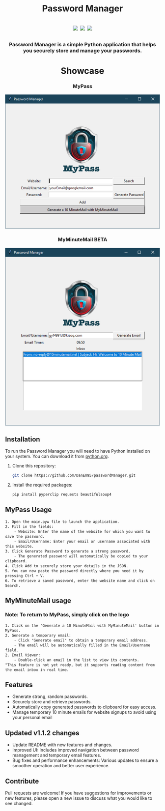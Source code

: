 <h1 align="center">
	Password Manager
<p align=center>
<a href="http://makeapullrequest.com"><img src="https://img.shields.io/badge/PRs-welcome-brightgreen.svg"></a>
<a href="https://github.com/DanEm95"><img src="https://img.shields.io/badge/lead-DanEm95-lightblue"></a>
<a href="https://github.com/DanEm95/passwordManager/releases"><img src="https://img.shields.io/github/v/release/DanEm95/passwordManager.svg?label=version "></a>
</p>
</h1>

<h3 align="center">
Password Manager is a simple Python application that helps you securely store and manage your passwords.
</h3>

<h1 align="center">Showcase</h1>
	<div align="center" >
		<h3>MyPass</h3>
		<img src="https://github.com/DanEm95/passwordManager/blob/main/passwordManager.PNG" alt="passwordManager">
	</div>
	<div align="center" >
		<h3>MyMinuteMail BETA</h3>
		<img src="https://github.com/DanEm95/passwordManager/blob/main/myMinuteMail.PNG" alt="passwordManager">
	</div>

## Installation

To run the Password Manager you will need to have Python installed on your system. You can download it from [python.org](https://www.python.org/downloads/).

1. Clone this repository:
   ```bash
   git clone https://github.com/DanEm95/passwordManager.git
2. Install the required packages:
   ```bash
   pip install pyperclip requests beautifulsoup4

## MyPass Usage
```
1. Open the main.pyw file to launch the application.
2. Fill in the fields:
 	- Website: Enter the name of the website for which you want to save the password.
 	- Email/Username: Enter your email or username associated with this website.
3. Click Generate Password to generate a strong password.
	- The generated password will automatically be copied to your clipboard.
4. Click Add to securely store your details in the JSON.
5. You can now paste the password directly where you need it by pressing Ctrl + V.
6. To retrieve a saved password, enter the website name and click on Search.
```

## MyMinuteMail usage
### Note: To return to MyPass, simply click on the logo
```
1. Click on the 'Generate a 10 MinuteMail with MyMinuteMail' button in MyPass.
2. Generate a temporary email:
	- Click "Generate email" to obtain a temporary email address.
	- The email will be automatically filled in the Email/Username field.
2. Email Viewer:
	- Double-click an email in the list to view its contents.
"This feature is not yet ready, but it supports reading content from the email inbox in real time.
```


## Features
 - Generate strong, random passwords.
 - Securely store and retrieve passwords.
 - Automatically copy generated passwords to clipboard for easy access.
 - Manage temporary 10 minute emails for website signups to avoid using your personal email

## Updated v1.1.2 changes
 - Update README with new features and changes.
 - Improved UI: Includes improved navigation between password management and temporary email features.
 - Bug fixes and performance enhancements: Various updates to ensure a smoother operation and better user experience.

## Contribute
Pull requests are welcome! If you have suggestions for improvements or new features, please open a new issue to discuss what you would like to see changed.
